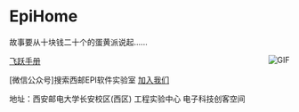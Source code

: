 # EpiHome
故事要从十块钱二十个的蛋黄派说起......

<img align="right" alt="GIF" src="https://raw.githubusercontent.com/JoeyBling/JoeyBling/master/pic/pusheencode.gif" />

[飞跃手册](https://xuptflying.github.io/xupt-flying.github.io/#/)

[微信公众号]搜索西邮EPI软件实验室 [加入我们](qq：9080741137)

地址：西安邮电大学长安校区(西区) 工程实验中心 电子科技创客空间
